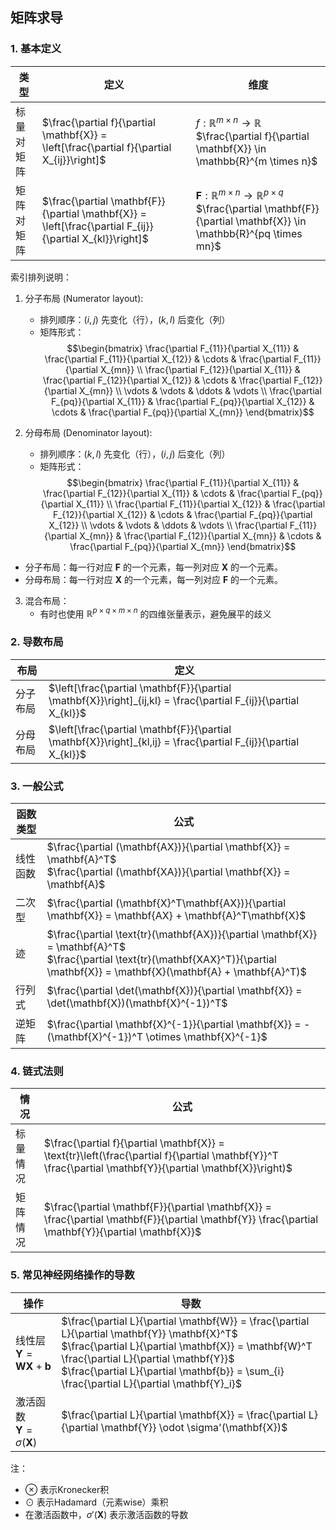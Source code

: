 
## 矩阵求导

### 1. 基本定义

| 类型 | 定义 | 维度 |
|------|------|------|
| 标量对矩阵 | $\frac{\partial f}{\partial \mathbf{X}} = \left[\frac{\partial f}{\partial X_{ij}}\right]$ | $f: \mathbb{R}^{m \times n} \to \mathbb{R}$<br>$\frac{\partial f}{\partial \mathbf{X}} \in \mathbb{R}^{m \times n}$ |
| 矩阵对矩阵 | $\frac{\partial \mathbf{F}}{\partial \mathbf{X}} = \left[\frac{\partial F_{ij}}{\partial X_{kl}}\right]$ | $\mathbf{F}: \mathbb{R}^{m \times n} \to \mathbb{R}^{p \times q}$<br>$\frac{\partial \mathbf{F}}{\partial \mathbf{X}} \in \mathbb{R}^{pq \times mn}$ | 取决于布局约定 |

索引排列说明：


1. 分子布局 (Numerator layout):
   - 排列顺序：$(i,j)$ 先变化（行），$(k,l)$ 后变化（列）
   - 矩阵形式：
     $$\begin{bmatrix}
     \frac{\partial F_{11}}{\partial X_{11}} & \frac{\partial F_{11}}{\partial X_{12}} & \cdots & \frac{\partial F_{11}}{\partial X_{mn}} \\
     \frac{\partial F_{12}}{\partial X_{11}} & \frac{\partial F_{12}}{\partial X_{12}} & \cdots & \frac{\partial F_{12}}{\partial X_{mn}} \\
     \vdots & \vdots & \ddots & \vdots \\
     \frac{\partial F_{pq}}{\partial X_{11}} & \frac{\partial F_{pq}}{\partial X_{12}} & \cdots & \frac{\partial F_{pq}}{\partial X_{mn}}
     \end{bmatrix}$$

2. 分母布局 (Denominator layout):
   - 排列顺序：$(k,l)$ 先变化（行），$(i,j)$ 后变化（列）
   - 矩阵形式：
     $$\begin{bmatrix}
     \frac{\partial F_{11}}{\partial X_{11}} & \frac{\partial F_{12}}{\partial X_{11}} & \cdots & \frac{\partial F_{pq}}{\partial X_{11}} \\
     \frac{\partial F_{11}}{\partial X_{12}} & \frac{\partial F_{12}}{\partial X_{12}} & \cdots & \frac{\partial F_{pq}}{\partial X_{12}} \\
     \vdots & \vdots & \ddots & \vdots \\
     \frac{\partial F_{11}}{\partial X_{mn}} & \frac{\partial F_{12}}{\partial X_{mn}} & \cdots & \frac{\partial F_{pq}}{\partial X_{mn}}
     \end{bmatrix}$$


- 分子布局：每一行对应 $\mathbf{F}$ 的一个元素，每一列对应 $\mathbf{X}$ 的一个元素。
- 分母布局：每一行对应 $\mathbf{X}$ 的一个元素，每一列对应 $\mathbf{F}$ 的一个元素。


3. 混合布局：
   - 有时也使用 $\mathbb{R}^{p \times q \times m \times n}$ 的四维张量表示，避免展平的歧义


### 2. 导数布局

| 布局 | 定义 |
|------|------|
| 分子布局 | $\left[\frac{\partial \mathbf{F}}{\partial \mathbf{X}}\right]_{ij,kl} = \frac{\partial F_{ij}}{\partial X_{kl}}$ |
| 分母布局 | $\left[\frac{\partial \mathbf{F}}{\partial \mathbf{X}}\right]_{kl,ij} = \frac{\partial F_{ij}}{\partial X_{kl}}$ |

### 3. 一般公式

| 函数类型 | 公式 |
|----------|------|
| 线性函数 | $\frac{\partial (\mathbf{AX})}{\partial \mathbf{X}} = \mathbf{A}^T$<br>$\frac{\partial (\mathbf{XA})}{\partial \mathbf{X}} = \mathbf{A}$ |
| 二次型 | $\frac{\partial (\mathbf{X}^T\mathbf{AX})}{\partial \mathbf{X}} = \mathbf{AX} + \mathbf{A}^T\mathbf{X}$ |
| 迹 | $\frac{\partial \text{tr}(\mathbf{AX})}{\partial \mathbf{X}} = \mathbf{A}^T$<br>$\frac{\partial \text{tr}(\mathbf{XAX}^T)}{\partial \mathbf{X}} = \mathbf{X}(\mathbf{A} + \mathbf{A}^T)$ |
| 行列式 | $\frac{\partial \det(\mathbf{X})}{\partial \mathbf{X}} = \det(\mathbf{X})(\mathbf{X}^{-1})^T$ |
| 逆矩阵 | $\frac{\partial \mathbf{X}^{-1}}{\partial \mathbf{X}} = -(\mathbf{X}^{-1})^T \otimes \mathbf{X}^{-1}$ |

### 4. 链式法则

| 情况 | 公式 |
|------|------|
| 标量情况 | $\frac{\partial f}{\partial \mathbf{X}} = \text{tr}\left(\frac{\partial f}{\partial \mathbf{Y}}^T \frac{\partial \mathbf{Y}}{\partial \mathbf{X}}\right)$ |
| 矩阵情况 | $\frac{\partial \mathbf{F}}{\partial \mathbf{X}} = \frac{\partial \mathbf{F}}{\partial \mathbf{Y}} \frac{\partial \mathbf{Y}}{\partial \mathbf{X}}$ |

### 5. 常见神经网络操作的导数

| 操作 | 导数 |
|------|------|
| 线性层<br>$\mathbf{Y} = \mathbf{WX} + \mathbf{b}$ | $\frac{\partial L}{\partial \mathbf{W}} = \frac{\partial L}{\partial \mathbf{Y}} \mathbf{X}^T$<br>$\frac{\partial L}{\partial \mathbf{X}} = \mathbf{W}^T \frac{\partial L}{\partial \mathbf{Y}}$<br>$\frac{\partial L}{\partial \mathbf{b}} = \sum_{i} \frac{\partial L}{\partial \mathbf{Y}_i}$ |
| 激活函数<br>$\mathbf{Y} = \sigma(\mathbf{X})$ | $\frac{\partial L}{\partial \mathbf{X}} = \frac{\partial L}{\partial \mathbf{Y}} \odot \sigma'(\mathbf{X})$ |

注：
- $\otimes$ 表示Kronecker积
- $\odot$ 表示Hadamard（元素wise）乘积
- 在激活函数中，$\sigma'(\mathbf{X})$ 表示激活函数的导数
